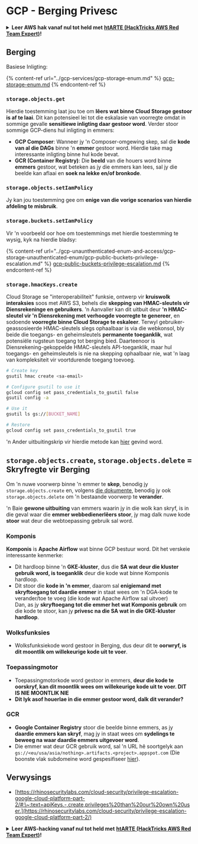 # GCP - Berging Privesc

<details>

<summary><strong>Leer AWS hak vanaf nul tot held met</strong> <a href="https://training.hacktricks.xyz/courses/arte"><strong>htARTE (HackTricks AWS Red Team Expert)</strong></a><strong>!</strong></summary>

Ander maniere om HackTricks te ondersteun:

* As jy wil sien dat jou **maatskappy geadverteer word in HackTricks** of **HackTricks aflaai in PDF-formaat** Kyk na die [**INSKRYWINGSPLANNE**](https://github.com/sponsors/carlospolop)!
* Kry die [**amptelike PEASS & HackTricks swag**](https://peass.creator-spring.com)
* Ontdek [**Die PEASS Familie**](https://opensea.io/collection/the-peass-family), ons versameling van eksklusiewe [**NFTs**](https://opensea.io/collection/the-peass-family)
* **Sluit aan by die** 💬 [**Discord groep**](https://discord.gg/hRep4RUj7f) of die [**telegram groep**](https://t.me/peass) of **volg** my op **Twitter** 🐦 [**@carlospolopm**](https://twitter.com/carlospolopm)**.**
* **Deel jou haktruuks deur PRs in te dien by die** [**HackTricks**](https://github.com/carlospolop/hacktricks) en [**HackTricks Cloud**](https://github.com/carlospolop/hacktricks-cloud) github repos.

</details>

## Berging

Basiese Inligting:

{% content-ref url="../gcp-services/gcp-storage-enum.md" %}
[gcp-storage-enum.md](../gcp-services/gcp-storage-enum.md)
{% endcontent-ref %}

### `storage.objects.get`

Hierdie toestemming laat jou toe om **lêers wat binne Cloud Storage gestoor is af te laai**. Dit kan potensieel lei tot die eskalasie van voorregte omdat in sommige gevalle **sensitiewe inligting daar gestoor word**. Verder stoor sommige GCP-diens hul inligting in emmers:

* **GCP Composer**: Wanneer jy 'n Composer-omgewing skep, sal die **kode van al die DAGs** binne 'n **emmer** gestoor word. Hierdie take mag interessante inligting binne hul kode bevat.
* **GCR (Container Registry)**: Die **beeld** van die houers word binne **emmers** gestoor, wat beteken as jy die emmers kan lees, sal jy die beelde kan aflaai en **soek na lekke en/of bronkode**.

### `storage.objects.setIamPolicy`

Jy kan jou toestemming gee om **enige van die vorige scenarios van hierdie afdeling te misbruik**.

### **`storage.buckets.setIamPolicy`**

Vir 'n voorbeeld oor hoe om toestemmings met hierdie toestemming te wysig, kyk na hierdie bladsy:

{% content-ref url="../gcp-unaunthenticated-enum-and-access/gcp-storage-unauthenticated-enum/gcp-public-buckets-privilege-escalation.md" %}
[gcp-public-buckets-privilege-escalation.md](../gcp-unaunthenticated-enum-and-access/gcp-storage-unauthenticated-enum/gcp-public-buckets-privilege-escalation.md)
{% endcontent-ref %}

### `storage.hmacKeys.create`

Cloud Storage se "interoperabiliteit" funksie, ontwerp vir **kruiswolk interaksies** soos met AWS S3, behels die **skepping van HMAC-sleutels vir Diensrekeninge en gebruikers**. 'n Aanvaller kan dit uitbuit deur **'n HMAC-sleutel vir 'n Diensrekening met verhoogde voorregte te genereer**, en sodoende **voorregte binne Cloud Storage te eskaleer**. Terwyl gebruiker-geassosieerde HMAC-sleutels slegs ophaalbaar is via die webkonsol, bly beide die toegangs- en geheimsleutels **permanente toeganklik**, wat potensiële rugsteun toegang tot berging bied. Daarteenoor is Diensrekening-gekoppelde HMAC-sleutels API-toeganklik, maar hul toegangs- en geheimsleutels is nie na skepping ophaalbaar nie, wat 'n laag van kompleksiteit vir voortdurende toegang toevoeg.
```bash
# Create key
gsutil hmac create <sa-email>

# Configure gsutil to use it
gcloud config set pass_credentials_to_gsutil false
gsutil config -a

# Use it
gsutil ls gs://[BUCKET_NAME]

# Restore
gcloud config set pass_credentials_to_gsutil true
```
'n Ander uitbuitingskrip vir hierdie metode kan [hier](https://github.com/RhinoSecurityLabs/GCP-IAM-Privilege-Escalation/blob/master/ExploitScripts/storage.hmacKeys.create.py) gevind word.

## `storage.objects.create`, `storage.objects.delete` = Skryfregte vir Berging

Om 'n nuwe voorwerp binne 'n emmer te **skep**, benodig jy `storage.objects.create` en, volgens [die dokumente](https://cloud.google.com/storage/docs/access-control/iam-permissions#object\_permissions), benodig jy ook `storage.objects.delete` om 'n bestaande voorwerp te **verander**.

'n Baie **gewone uitbuiting** van emmers waarin jy in die wolk kan skryf, is in die geval waar die **emmer webbedienerlêers stoor**, jy mag dalk nuwe kode **stoor** wat deur die webtoepassing gebruik sal word.

### Komponis

**Komponis** is **Apache Airflow** wat binne GCP bestuur word. Dit het verskeie interessante kenmerke:

* Dit hardloop binne 'n **GKE-kluster**, dus die **SA wat deur die kluster gebruik word, is toeganklik** deur die kode wat binne Komponis hardloop.
* Dit stoor die **kode in 'n emmer**, daarom sal **enigiemand met skryftoegang tot daardie emmer** in staat wees om 'n DGA-kode te verander/toe te voeg (die kode wat Apache Airflow sal uitvoer)\
Dan, as jy **skryftoegang tot die emmer het wat Komponis gebruik** om die kode te stoor, kan jy **privesc na die SA wat in die GKE-kluster hardloop**.

### Wolksfunksies

* Wolksfunksiekode word gestoor in Berging, dus deur dit te **oorwryf, is dit moontlik om willekeurige kode uit te voer**.

### Toepassingmotor

* Toepassingmotorkode word gestoor in emmers, **deur die kode te oorskryf, kan dit moontlik wees om willekeurige kode uit te voer. DIT IS NIE MOONTLIK NIE**
* **Dit lyk asof houerlae in die emmer gestoor word, dalk dit verander?**

### GCR

* **Google Container Registry** stoor die beelde binne emmers, as jy **daardie emmers kan skryf**, mag jy in staat wees om **sydelings te beweeg na waar daardie emmers uitgevoer word**.
* Die emmer wat deur GCR gebruik word, sal 'n URL hê soortgelyk aan `gs://<eu/usa/asia/nothing>.artifacts.<project>.appspot.com` (Die boonste vlak subdomeine word gespesifiseer [hier](https://cloud.google.com/container-registry/docs/pushing-and-pulling)).

## **Verwysings**

* [https://rhinosecuritylabs.com/cloud-security/privilege-escalation-google-cloud-platform-part-2/#:\~:text=apiKeys.-,create,privileges%20than%20our%20own%20user.](https://rhinosecuritylabs.com/cloud-security/privilege-escalation-google-cloud-platform-part-2/)

<details>

<summary><strong>Leer AWS-hacking vanaf nul tot held met</strong> <a href="https://training.hacktricks.xyz/courses/arte"><strong>htARTE (HackTricks AWS Red Team Expert)</strong></a><strong>!</strong></summary>

Ander maniere om HackTricks te ondersteun:

* As jy jou **maatskappy geadverteer wil sien in HackTricks** of **HackTricks in PDF wil aflaai** Kontroleer die [**INSKRYWINGSPLANNE**](https://github.com/sponsors/carlospolop)!
* Kry die [**amptelike PEASS & HackTricks swag**](https://peass.creator-spring.com)
* Ontdek [**Die PEASS-familie**](https://opensea.io/collection/the-peass-family), ons versameling eksklusiewe [**NFT's**](https://opensea.io/collection/the-peass-family)
* **Sluit aan by die** 💬 [**Discord-groep**](https://discord.gg/hRep4RUj7f) of die [**telegram-groep**](https://t.me/peass) of **volg** my op **Twitter** 🐦 [**@carlospolopm**](https://twitter.com/carlospolopm)**.**
* **Deel jou haktruuks deur PR's in te dien by die** [**HackTricks**](https://github.com/carlospolop/hacktricks) en [**HackTricks Cloud**](https://github.com/carlospolop/hacktricks-cloud) github-opslag.

</details>
